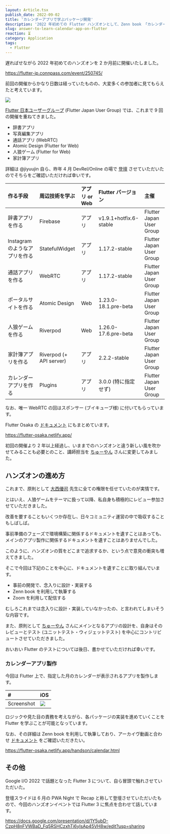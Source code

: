 ```yaml
---
layout: Article.tsx
publish_date: 2022-09-02
title: 'カレンダーアプリで学ぶパッケージ開発'
description: '2022 年初めての Flutter ハンズオンとして、Zenn book 「カレンダーアプリで学ぶパッケージ開発」を共同執筆いたしました。'
slug: answer-to-learn-calendar-app-on-flutter
reaction: ⏳
category: Application
tags:
  - Flutter
---
```


遅ればせながら 2022 年初めてのハンズオンを 2 か月前に開催いたしました。

https://flutter-jp.connpass.com/event/250745/

前回の開催からかなり日数は経っていたものの、大変多くの参加者に見てもらえたと考えています。

![](https://i.imgur.com/XutICWH.png)

[Flutter 日本ユーザーグループ](https://flutter-jp.connpass.com/) (Flutter Japan User Group) では、これまで 9 回の開催を重ねてきました。

- 辞書アプリ
- 写真編集アプリ
- 通話アプリ (WebRTC)
- Atomic Design (Flutter for Web)
- 人狼ゲーム (Flutter for Web)
- 家計簿アプリ

詳細は @jiyuujin 自ら、昨年 4 月 DevRel/Online の場で [登壇](https://slides.com/jiyuujin/comunity-handson-2021) させていただいたのでそちらをご確認いただければ幸いです。

| 作る手段                          | 周辺技術を学ぶ          | アプリ or Web | Flutter バージョン     | 主催                     |
| :-------------------------------- | :---------------------- | :------------ | :--------------------- | :----------------------- |
| 辞書アプリを作る                  | Firebase                | アプリ        | v1.9.1+hotfix.6-stable | Flutter Japan User Group |
| Instagram のようなアプリを作る    | StatefulWidget          | アプリ        | 1.17.2-stable          | Flutter Japan User Group |
| 通話アプリを作る                  | WebRTC                  | アプリ        | 1.17.2-stable          | Flutter Japan User Group |
| ポータルサイトを作る              | Atomic Design           | Web           | 1.23.0-18.1.pre-beta   | Flutter Japan User Group |
| 人狼ゲームを作る                  | Riverpod                | Web           | 1.26.0-17.6.pre-beta   | Flutter Japan User Group |
| 家計簿アプリを作る                | Riverpod (+ API server) | アプリ        | 2.2.2-stable           | Flutter Japan User Group |
| カレンダーアプリを作る            | Plugins                 | アプリ        | 3.0.0 (特に指定せず)   | Flutter Japan User Group |

なお、唯一 WebRTC の回はスポンサー (ブイキューブ様) に付いてもらっています。

Flutter Osaka の [ドキュメント](https://flutter-osaka.netlify.app/handson/calendar.html) にもまとめています。

https://flutter-osaka.netlify.app/

初回の開催より 2 年以上経過し、いままでのハンズオンと違う新しい風を吹かせてみることも必要とのこと、講師担当を [ちゅーやん](https://github.com/chooyan) さんに変更してみました。

## ハンズオンの進め方

これまで、原則として [大西優司](https://2019.kfug.jp/session/onishiyuji/) 先生に全ての権限を任せていたのが実情です。

とはいえ、人狼ゲームをテーマに扱って以降、私自身も積極的にレビュー参加させていただきました。

改善を要することもいくつか存在し、日々コミュニティ運営の中で吸収することもしばしば。

事前準備のフェーズで環境構築に関係するドキュメントを遺すことはあっても、メインのアプリ製作に関係するドキュメントを遺すことはありませんでした。

このように、ハンズオンの質をどこまで追求するか、という点で意見の衝突も増えてきました。

そこで今回は下記のことを中心に、ドキュメントを遺すことに取り組んでいます。

- 事前の開発で、念入りに設計・実装する
- Zenn book を利用して執筆する
- Zoom を利用して配信する

むしろこれまでは念入りに設計・実装していなかったの、と言われてしまいそうな内容です。

また、原則として [ちゅーやん](https://github.com/chooyan) さんにメインとなるアプリの設計を、自身はそのレビューとテスト (ユニットテスト・ウィジェットテスト) を中心にコントリビュートさせていただきました。

おいおい Flutter のテストについては後日、書かせていただければ幸いです。

### カレンダーアプリ製作

今回は Flutter 上で、指定した月のカレンダーが表示されるアプリを製作します。

| #          | iOS                                  |
| :--------- | :----------------------------------- |
| Screenshot | ![](https://i.imgur.com/iqYDqQ7.png) |

ロジックや見た目の責務を考えながら、各パッケージの実装を進めていくことを Flutter を学ぶことが可能となっています。

なお、その詳細は Zenn book を利用して執筆しており、アーカイヴ動画と合わせ [ドキュメント](https://flutter-osaka.netlify.app/handson/calendar.html) をご確認いただきたい。

https://flutter-osaka.netlify.app/handson/calendar.html

## その他

Google I/O 2022 で話題となった Flutter 3 について、自ら冒頭で触れさせていただいた。

登壇スライドは 6 月の PWA Night で Recap と称して登壇させていただいたもので、今回のハンズオンイベントでは Flutter 3 に焦点を合わせて話しています。

https://docs.google.com/presentation/d/1Y5ubD-CzpH8nFVWBaD_Fq5RSHCzxhTi6yIsAp45VH8w/edit?usp=sharing
